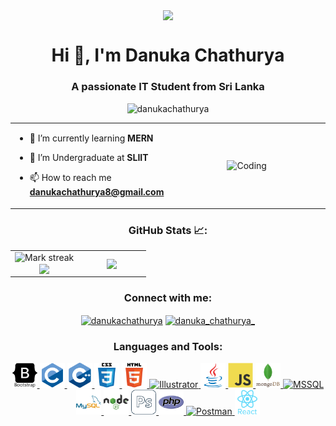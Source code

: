 <p align="center"><picture align="center"><img align="center" src = "https://media.giphy.com/media/YuKbGGIYMXemhnub3q/giphy.gif" width = 100px></picture></p>
<h1 align="center">Hi 👋, I'm Danuka Chathurya</h1>
<h3 align="center">A passionate IT Student from Sri Lanka</h3>



<p align="center"> <img src="https://komarev.com/ghpvc/?username=danukachathurya&label=Profile%20views&color=0e75b6&style=flat" alt="danukachathurya" /> </p>


<table align="center">
<tr border="none">
<td width="50%" align="left">

- 🌱 I’m currently learning **MERN**

- 🤝 I’m Undergraduate at **SLIIT**

- 📫 How to reach me **danukachathurya8@gmail.com**

</td>
<td width="50%" align="center">
  <p align="center">
	<img align="center" alt="Coding" src="https://cdn.dribbble.com/users/1162077/screenshots/3848914/programmer.gif" width = "400"> </p>

</td>
</tr>
</table>


<h3 align="center">GitHub Stats 📈:</h3>

<p align="center">
  <table align="center">
    <tr border="none">
      <td width="50%" align="center">
        <img title="🔥 Get streak stats for your profile at git.io/streak-stats" alt="Mark streak" src="https://github-readme-stats.vercel.app/api?username=danukachathurya&layout=compact&theme=github_dark" />
        <br>
        <img align="center" src="https://github-readme-streak-stats.herokuapp.com?user=danukachathurya&layout=compact&theme=github_dark&date_format=M%20j%5B%2C%20Y%5D" />
      </td>
      <td width="50%" align="center">
        <img align="center" src="https://github-readme-stats.vercel.app/api/top-langs/?username=danukachathurya&theme=github_dark" />
      </td>
    </tr>
  </table>
</p>



<h3 align="center">Connect with me:</h3>
<p align="center">
<a href="https://linkedin.com/in/danukachathurya" target="blank"><img align="center" src="https://raw.githubusercontent.com/rahuldkjain/github-profile-readme-generator/master/src/images/icons/Social/linked-in-alt.svg" alt="danukachathurya" height="30" width="40" /></a>
<a href="https://instagram.com/danuka_chathurya_" target="blank"><img align="center" src="https://raw.githubusercontent.com/rahuldkjain/github-profile-readme-generator/master/src/images/icons/Social/instagram.svg" alt="danuka_chathurya_" height="30" width="40" /></a>
</p>

<h3 align="center">Languages and Tools:</h3>
<p align="center"> 
    <a href="https://getbootstrap.com" target="_blank" rel="noreferrer">
        <img src="https://raw.githubusercontent.com/devicons/devicon/master/icons/bootstrap/bootstrap-plain-wordmark.svg" alt="Bootstrap" width="40" height="40"/>
    </a> 
    <a href="https://www.cprogramming.com/" target="_blank" rel="noreferrer">
        <img src="https://raw.githubusercontent.com/devicons/devicon/master/icons/c/c-original.svg" alt="C" width="40" height="40"/>
    </a> 
    <a href="https://www.w3schools.com/cpp/" target="_blank" rel="noreferrer">
        <img src="https://raw.githubusercontent.com/devicons/devicon/master/icons/cplusplus/cplusplus-original.svg" alt="C++" width="40" height="40"/>
    </a> 
    <a href="https://www.w3schools.com/css/" target="_blank" rel="noreferrer">
        <img src="https://raw.githubusercontent.com/devicons/devicon/master/icons/css3/css3-original-wordmark.svg" alt="CSS3" width="40" height="40"/>
    </a> 
    <a href="https://www.w3.org/html/" target="_blank" rel="noreferrer">
        <img src="https://raw.githubusercontent.com/devicons/devicon/master/icons/html5/html5-original-wordmark.svg" alt="HTML5" width="40" height="40"/>
    </a> 
    <a href="https://www.adobe.com/in/products/illustrator.html" target="_blank" rel="noreferrer">
        <img src="https://www.vectorlogo.zone/logos/adobe_illustrator/adobe_illustrator-icon.svg" alt="Illustrator" width="40" height="40"/>
    </a> 
    <a href="https://www.java.com" target="_blank" rel="noreferrer">
        <img src="https://raw.githubusercontent.com/devicons/devicon/master/icons/java/java-original.svg" alt="Java" width="40" height="40"/>
    </a> 
    <a href="https://developer.mozilla.org/en-US/docs/Web/JavaScript" target="_blank" rel="noreferrer">
        <img src="https://raw.githubusercontent.com/devicons/devicon/master/icons/javascript/javascript-original.svg" alt="JavaScript" width="40" height="40"/>
    </a> 
    <a href="https://www.mongodb.com/" target="_blank" rel="noreferrer">
        <img src="https://raw.githubusercontent.com/devicons/devicon/master/icons/mongodb/mongodb-original-wordmark.svg" alt="MongoDB" width="40" height="40"/>
    </a> 
    <a href="https://www.microsoft.com/en-us/sql-server" target="_blank" rel="noreferrer">
        <img src="https://www.svgrepo.com/show/303229/microsoft-sql-server-logo.svg" alt="MSSQL" width="40" height="40"/>
    </a> 
    <a href="https://www.mysql.com/" target="_blank" rel="noreferrer">
        <img src="https://raw.githubusercontent.com/devicons/devicon/master/icons/mysql/mysql-original-wordmark.svg" alt="MySQL" width="40" height="40"/>
    </a> 
    <a href="https://nodejs.org" target="_blank" rel="noreferrer">
        <img src="https://raw.githubusercontent.com/devicons/devicon/master/icons/nodejs/nodejs-original-wordmark.svg" alt="Node.js" width="40" height="40"/>
    </a> 
    <a href="https://www.photoshop.com/en" target="_blank" rel="noreferrer">
        <img src="https://raw.githubusercontent.com/devicons/devicon/master/icons/photoshop/photoshop-line.svg" alt="Photoshop" width="40" height="40"/>
    </a> 
    <a href="https://www.php.net" target="_blank" rel="noreferrer">
        <img src="https://raw.githubusercontent.com/devicons/devicon/master/icons/php/php-original.svg" alt="PHP" width="40" height="40"/>
    </a> 
    <a href="https://postman.com" target="_blank" rel="noreferrer">
        <img src="https://www.vectorlogo.zone/logos/getpostman/getpostman-icon.svg" alt="Postman" width="40" height="40"/>
    </a> 
    <a href="https://reactjs.org/" target="_blank" rel="noreferrer">
        <img src="https://raw.githubusercontent.com/devicons/devicon/master/icons/react/react-original-wordmark.svg" alt="React" width="40" height="40"/>
    </a>     
</p>




